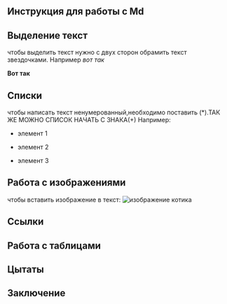 ## Инструкция для работы с Md

## Выделение текст

чтобы выделить текст нужно с двух сторон обрамить текст звездочками.
Например *вот так*


**Вот так**

## Списки


чтобы написать текст ненумерованный,необходимо поставить (*).ТАК ЖЕ МОЖНО СПИСОК НАЧАТЬ С ЗНАКА(+)
Например:
* элемент 1

* элемент 2
+ элемент 3
## Работа с изображениями

чтобы вставить изображение в текст:
![изображение котика](i.webp)

## Ссылки

## Работа с таблицами

## Цытаты

## Заключение